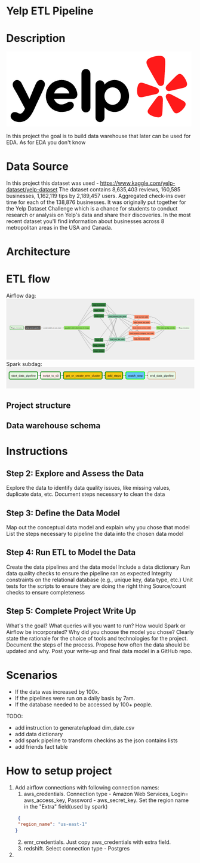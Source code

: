 # Yelp ETL Pipeline

# Description
![img.png](docs/yelp-logo.png)

In this project the goal is to build data warehouse that later can be used for EDA. As for EDA you don't know 


# Data Source

In this project this dataset was used - https://www.kaggle.com/yelp-dataset/yelp-dataset
The dataset contains 8,635,403 reviews, 160,585 businesses, 1,162,119 tips by 2,189,457 users. 
Aggregated check-ins over time for each of the 138,876 businesses. 
It was originally put together for the Yelp Dataset Challenge which is a chance for students to conduct research or 
analysis on Yelp's data and share their discoveries. 
In the most recent dataset you'll find information about businesses across 8 metropolitan areas in the USA and Canada.

# Architecture


# ETL flow
Airflow dag:
![img.png](docs/dag.png)
Spark subdag:
![img.png](docs/spark_dag.png)


## Project structure


## Data warehouse schema


# Instructions


## Step 2: Explore and Assess the Data
Explore the data to identify data quality issues, like missing values, duplicate data, etc.
Document steps necessary to clean the data

## Step 3: Define the Data Model
Map out the conceptual data model and explain why you chose that model
List the steps necessary to pipeline the data into the chosen data model

## Step 4: Run ETL to Model the Data
Create the data pipelines and the data model
Include a data dictionary
Run data quality checks to ensure the pipeline ran as expected
Integrity constraints on the relational database (e.g., unique key, data type, etc.)
Unit tests for the scripts to ensure they are doing the right thing
Source/count checks to ensure completeness

## Step 5: Complete Project Write Up
What's the goal? What queries will you want to run? How would Spark or 
Airflow be incorporated? Why did you choose the model you chose?
Clearly state the rationale for the choice of tools and technologies for the project.
Document the steps of the process.
Propose how often the data should be updated and why.
Post your write-up and final data model in a GitHub repo.

# Scenarios
- If the data was increased by 100x.
- If the pipelines were run on a daily basis by 7am.
- If the database needed to be accessed by 100+ people.
 
TODO: 
- add instruction to generate/upload dim_date.csv
- add data dictionary
- add spark pipeline to transform checkins as the json contains lists 
- add friends fact table


# How to setup project
1) Add airflow connections with following connection names:
   1) aws_credentials. Connection type - Amazon Web Services, Login= aws_access_key,
   Password - aws_secret_key. Set the region name in the "Extra" field(used by spark) 
   ```json
    {
    "region_name": "us-east-1"
   }   
    ```
   2) emr_credentials. Just copy aws_credentials with extra field.
   3) redshift. Select connection type - Postgres 
2) 